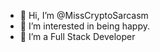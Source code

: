 - 👋 Hi, I’m @MissCryptoSarcasm
- 👀 I’m interested in being happy.
- 🌱 I’m a Full Stack Developer


<!---
MissCryptoSarcasm/MissCryptoSarcasm is a ✨ special ✨ repository because its `README.md` (this file) appears on your GitHub profile.
You can click the Preview link to take a look at your changes.
--->
